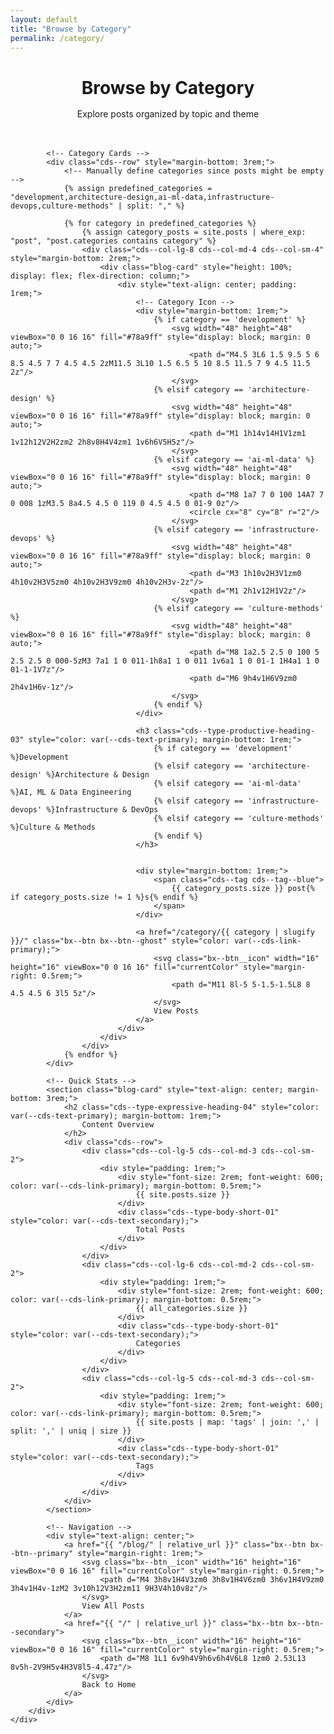 ```yaml
---
layout: default
title: "Browse by Category"
permalink: /category/
---
```


<div class="cds--grid cds--grid--condensed cds--grid--full-width">
    <div class="cds--row">
        <div class="cds--col-lg-16 cds--col-md-8 cds--col-sm-4">
            <header style="margin-bottom: 3rem;">
                <h1 class="cds--type-expressive-heading-05" style="color: var(--cds-text-primary); margin-bottom: 1rem;">
                    Browse by Category
                </h1>
                <p class="cds--type-body-long-01" style="color: var(--cds-text-secondary);">
                    Explore posts organized by topic and theme
                </p>
            </header>

            <!-- Category Cards -->
            <div class="cds--row" style="margin-bottom: 3rem;">
                <!-- Manually define categories since posts might be empty -->
                {% assign predefined_categories = "development,architecture-design,ai-ml-data,infrastructure-devops,culture-methods" | split: "," %}
                
                {% for category in predefined_categories %}
                    {% assign category_posts = site.posts | where_exp: "post", "post.categories contains category" %}
                    <div class="cds--col-lg-8 cds--col-md-4 cds--col-sm-4" style="margin-bottom: 2rem;">
                        <div class="blog-card" style="height: 100%; display: flex; flex-direction: column;">
                            <div style="text-align: center; padding: 1rem;">
                                <!-- Category Icon -->
                                <div style="margin-bottom: 1rem;">
                                    {% if category == 'development' %}
                                        <svg width="48" height="48" viewBox="0 0 16 16" fill="#78a9ff" style="display: block; margin: 0 auto;">
                                            <path d="M4.5 3L6 1.5 9.5 5 6 8.5 4.5 7 7 4.5 4.5 2zM11.5 3L10 1.5 6.5 5 10 8.5 11.5 7 9 4.5 11.5 2z"/>
                                        </svg>
                                    {% elsif category == 'architecture-design' %}
                                        <svg width="48" height="48" viewBox="0 0 16 16" fill="#78a9ff" style="display: block; margin: 0 auto;">
                                            <path d="M1 1h14v14H1V1zm1 1v12h12V2H2zm2 2h8v8H4V4zm1 1v6h6V5H5z"/>
                                        </svg>
                                    {% elsif category == 'ai-ml-data' %}
                                        <svg width="48" height="48" viewBox="0 0 16 16" fill="#78a9ff" style="display: block; margin: 0 auto;">
                                            <path d="M8 1a7 7 0 100 14A7 7 0 008 1zM3.5 8a4.5 4.5 0 119 0 4.5 4.5 0 01-9 0z"/>
                                            <circle cx="8" cy="8" r="2"/>
                                        </svg>
                                    {% elsif category == 'infrastructure-devops' %}
                                        <svg width="48" height="48" viewBox="0 0 16 16" fill="#78a9ff" style="display: block; margin: 0 auto;">
                                            <path d="M3 1h10v2H3V1zm0 4h10v2H3V5zm0 4h10v2H3V9zm0 4h10v2H3v-2z"/>
                                            <path d="M1 2h1v12H1V2z"/>
                                        </svg>
                                    {% elsif category == 'culture-methods' %}
                                        <svg width="48" height="48" viewBox="0 0 16 16" fill="#78a9ff" style="display: block; margin: 0 auto;">
                                            <path d="M8 1a2.5 2.5 0 100 5 2.5 2.5 0 000-5zM3 7a1 1 0 011-1h8a1 1 0 011 1v6a1 1 0 01-1 1H4a1 1 0 01-1-1V7z"/>
                                            <path d="M6 9h4v1H6V9zm0 2h4v1H6v-1z"/>
                                        </svg>
                                    {% endif %}
                                </div>
                                
                                <h3 class="cds--type-productive-heading-03" style="color: var(--cds-text-primary); margin-bottom: 1rem;">
                                    {% if category == 'development' %}Development
                                    {% elsif category == 'architecture-design' %}Architecture & Design
                                    {% elsif category == 'ai-ml-data' %}AI, ML & Data Engineering
                                    {% elsif category == 'infrastructure-devops' %}Infrastructure & DevOps
                                    {% elsif category == 'culture-methods' %}Culture & Methods
                                    {% endif %}
                                </h3>
                        
                                
                                <div style="margin-bottom: 1rem;">
                                    <span class="cds--tag cds--tag--blue">
                                        {{ category_posts.size }} post{% if category_posts.size != 1 %}s{% endif %}
                                    </span>
                                </div>
                                
                                <a href="/category/{{ category | slugify }}/" class="bx--btn bx--btn--ghost" style="color: var(--cds-link-primary);">
                                    <svg class="bx--btn__icon" width="16" height="16" viewBox="0 0 16 16" fill="currentColor" style="margin-right: 0.5rem;">
                                        <path d="M11 8l-5 5-1.5-1.5L8 8 4.5 4.5 6 3l5 5z"/>
                                    </svg>
                                    View Posts
                                </a>
                            </div>
                        </div>
                    </div>
                {% endfor %}
            </div>

            <!-- Quick Stats -->
            <section class="blog-card" style="text-align: center; margin-bottom: 3rem;">
                <h2 class="cds--type-expressive-heading-04" style="color: var(--cds-text-primary); margin-bottom: 1rem;">
                    Content Overview
                </h2>
                <div class="cds--row">
                    <div class="cds--col-lg-5 cds--col-md-3 cds--col-sm-2">
                        <div style="padding: 1rem;">
                            <div style="font-size: 2rem; font-weight: 600; color: var(--cds-link-primary); margin-bottom: 0.5rem;">
                                {{ site.posts.size }}
                            </div>
                            <div class="cds--type-body-short-01" style="color: var(--cds-text-secondary);">
                                Total Posts
                            </div>
                        </div>
                    </div>
                    <div class="cds--col-lg-6 cds--col-md-2 cds--col-sm-2">
                        <div style="padding: 1rem;">
                            <div style="font-size: 2rem; font-weight: 600; color: var(--cds-link-primary); margin-bottom: 0.5rem;">
                                {{ all_categories.size }}
                            </div>
                            <div class="cds--type-body-short-01" style="color: var(--cds-text-secondary);">
                                Categories
                            </div>
                        </div>
                    </div>
                    <div class="cds--col-lg-5 cds--col-md-3 cds--col-sm-2">
                        <div style="padding: 1rem;">
                            <div style="font-size: 2rem; font-weight: 600; color: var(--cds-link-primary); margin-bottom: 0.5rem;">
                                {{ site.posts | map: 'tags' | join: ',' | split: ',' | uniq | size }}
                            </div>
                            <div class="cds--type-body-short-01" style="color: var(--cds-text-secondary);">
                                Tags
                            </div>
                        </div>
                    </div>
                </div>
            </section>

            <!-- Navigation -->
            <div style="text-align: center;">
                <a href="{{ "/blog/" | relative_url }}" class="bx--btn bx--btn--primary" style="margin-right: 1rem;">
                    <svg class="bx--btn__icon" width="16" height="16" viewBox="0 0 16 16" fill="currentColor" style="margin-right: 0.5rem;">
                        <path d="M4 3h8v1H4V3zm0 3h8v1H4V6zm0 3h6v1H4V9zm0 3h4v1H4v-1zM2 3v10h12V3H2zm11 9H3V4h10v8z"/>
                    </svg>
                    View All Posts
                </a>
                <a href="{{ "/" | relative_url }}" class="bx--btn bx--btn--secondary">
                    <svg class="bx--btn__icon" width="16" height="16" viewBox="0 0 16 16" fill="currentColor" style="margin-right: 0.5rem;">
                        <path d="M8 1L1 6v9h4V9h6v6h4V6L8 1zm0 2.53L13 8v5h-2V9H5v4H3V8l5-4.47z"/>
                    </svg>
                    Back to Home
                </a>
            </div>
        </div>
    </div>
</div>